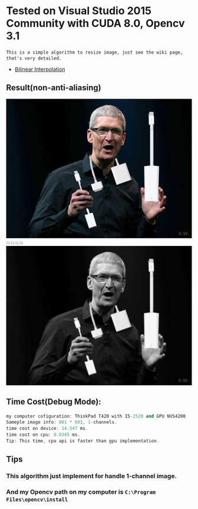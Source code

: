 # Tested on Visual Studio 2015 Community with CUDA 8.0, Opencv 3.1

```
This is a simple algorithm to resize image, just see the wiki page, that's very detailed.
```
- [Bilinear Interpolation](https://en.wikipedia.org/wiki/Bilinear_interpolation)

## Result(non-anti-aliasing)
![original](type-c.jpg)
:boom::boom::boom::boom:
![bigger](bigger.jpg)

## Time Cost(Debug Mode):
```cpp
my computer cofiguration: ThinkPad T420 with I5-2520 and GPU NVS4200
Sameple image info: 801 * 601, 1-channels.
time cost on device: 14.547 ms.
time cost on cpu: 0.0345 ms.
Tip: This time, cpu api is faster than gpu implementation.
```

## Tips
### This algorithm just implement for handle 1-channel image.
### And my Opencv path on my computer is ```C:\Program Files\opencv\install```